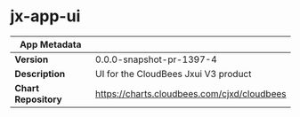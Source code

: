 # jx-app-ui

|App Metadata||
|---|---|
| **Version** | 0.0.0-snapshot-pr-1397-4 |
| **Description** | UI for the CloudBees Jxui V3 product |
| **Chart Repository** | https://charts.cloudbees.com/cjxd/cloudbees |

